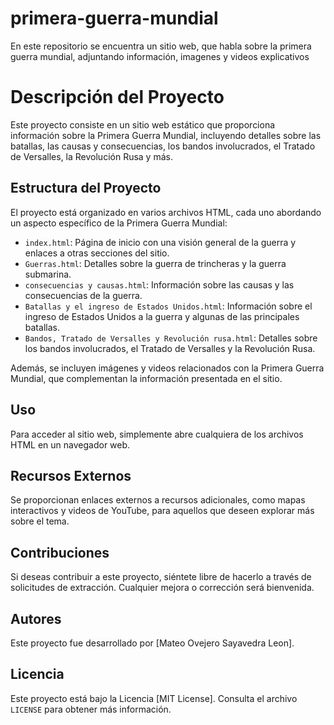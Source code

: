 # primera-guerra-mundial

En este repositorio se encuentra un sitio web, que habla sobre la primera guerra mundial, adjuntando información, imagenes y videos explicativos

# Descripción del Proyecto

Este proyecto consiste en un sitio web estático que proporciona información sobre la Primera Guerra Mundial, incluyendo detalles sobre las batallas, las causas y consecuencias, los bandos involucrados, el Tratado de Versalles, la Revolución Rusa y más.

## Estructura del Proyecto

El proyecto está organizado en varios archivos HTML, cada uno abordando un aspecto específico de la Primera Guerra Mundial:

- `index.html`: Página de inicio con una visión general de la guerra y enlaces a otras secciones del sitio.
- `Guerras.html`: Detalles sobre la guerra de trincheras y la guerra submarina.
- `consecuencias y causas.html`: Información sobre las causas y las consecuencias de la guerra.
- `Batallas y el ingreso de Estados Unidos.html`: Información sobre el ingreso de Estados Unidos a la guerra y algunas de las principales batallas.
- `Bandos, Tratado de Versalles y Revolución rusa.html`: Detalles sobre los bandos involucrados, el Tratado de Versalles y la Revolución Rusa.

Además, se incluyen imágenes y videos relacionados con la Primera Guerra Mundial, que complementan la información presentada en el sitio.

## Uso

Para acceder al sitio web, simplemente abre cualquiera de los archivos HTML en un navegador web.

## Recursos Externos

Se proporcionan enlaces externos a recursos adicionales, como mapas interactivos y videos de YouTube, para aquellos que deseen explorar más sobre el tema.

## Contribuciones

Si deseas contribuir a este proyecto, siéntete libre de hacerlo a través de solicitudes de extracción. Cualquier mejora o corrección será bienvenida.

## Autores

Este proyecto fue desarrollado por [Mateo Ovejero Sayavedra Leon].

## Licencia

Este proyecto está bajo la Licencia [MIT License]. Consulta el archivo `LICENSE` para obtener más información.

